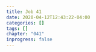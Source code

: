 ```yaml
---
title: Job 41
date: 2020-04-12T12:43:22-04:00
categories: []
tags: []
chapter: "041"
inprogress: false
---
```


